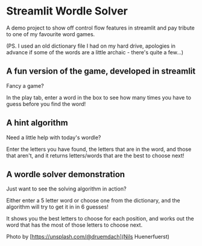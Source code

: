 # Streamlit Wordle Solver
A demo project to show off control flow features in streamlit and pay tribute to one of my favourite word games.

(PS. I used an old dictionary file I had on my hard drive, apologies in advance if some of the words are a little archaic - there's quite a few...)

## A fun version of the game, developed in streamlit

Fancy a game?

In the play tab, enter a word in the box to see how many times you have to guess before you find the word!

## A hint algorithm

Need a little help with today's wordle?

Enter the letters you have found, the letters that are in the word, and those that aren't, and it returns letters/words that are the best to choose next!

## A wordle solver demonstration

Just want to see the solving algorithm in action?

Either enter a 5 letter word or choose one from the dictionary, and the algorithm will try to get it in in 6 guesses!

It shows you the best letters to choose for each position, and works out the word that has the most of those letters to choose next.


Photo by [https://unsplash.com/@druemdach](Nils Huenerfuerst)
